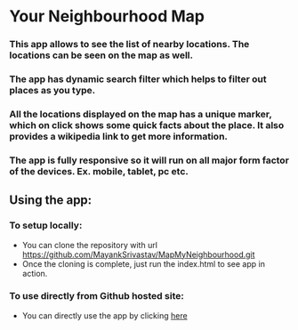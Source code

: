 # Your Neighbourhood Map

### This app allows to see the list of nearby locations. The locations can be seen on the map as well.
### The app has dynamic search filter which helps to filter out places as you type.
### All the locations displayed on the map has a unique marker, which on click shows some quick facts about the place. It also provides a wikipedia link to get more information.
### The app is fully responsive so it will run on all major form factor of the devices. Ex. mobile, tablet, pc etc. 
## Using the app:
### To setup locally:
- You can clone the repository with url https://github.com/MayankSrivastav/MapMyNeighbourhood.git
- Once the cloning is complete, just run the index.html to see app in action.

### To use directly from Github hosted site:
- You can directly use the app by clicking [here](https://mayanksrivastav.github.io/MapMyNeighbourhood)
